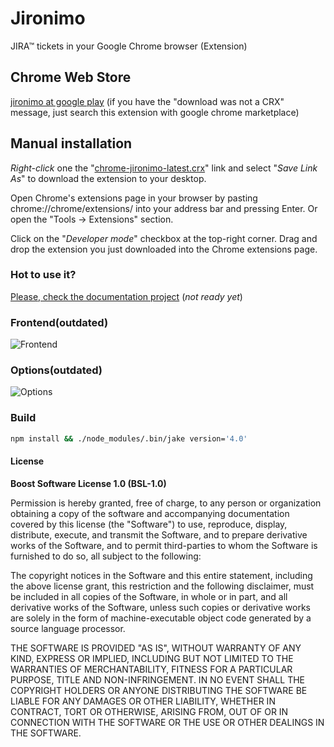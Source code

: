 Jironimo
===============
JIRA&trade; tickets in your Google Chrome browser (Extension)

## Chrome Web Store
[jironimo at google play](https://chrome.google.com/webstore/detail/jironimo/bplmocfiilcboedgegkcndbngiicdihl)
(if you have the "download was not a CRX" message, just search this extension with google chrome marketplace)

## Manual installation
*Right-click* one the "[chrome-jironimo-latest.crx](https://raw.github.com/kkamkou/chrome-jironimo/master/packed/chrome-jironimo-latest.crx)" link and select "*Save Link As*" to download the extension to your desktop.

Open Chrome's extensions page in your browser by pasting chrome://chrome/extensions/ into your address bar and pressing Enter. Or open the "Tools -> Extensions" section.

Click on the "*Developer mode*" checkbox at the top-right corner. Drag and drop the extension you just downloaded into the Chrome extensions page.

### Hot to use it?
[Please, check the documentation project](http://chrome-jironimo.readthedocs.org/) (*not ready yet*)

### Frontend(outdated)
![Frontend](https://raw.github.com/kkamkou/chrome-jironimo/gh-pages/images/jironimo-frontend.jpg)

### Options(outdated)
![Options](https://raw.github.com/kkamkou/chrome-jironimo/gh-pages/images/jironimo-options.jpg)

### Build
```sh
npm install && ./node_modules/.bin/jake version='4.0'
```

#### License
**Boost Software License 1.0 (BSL-1.0)**

Permission is hereby granted, free of charge, to any person or organization obtaining a copy of the software and accompanying documentation covered by this license (the "Software") to use, reproduce, display, distribute, execute, and transmit the Software, and to prepare derivative works of the Software, and to permit third-parties to whom the Software is furnished to do so, all subject to the following:

The copyright notices in the Software and this entire statement, including the above license grant, this restriction and the following disclaimer, must be included in all copies of the Software, in whole or in part, and all derivative works of the Software, unless such copies or derivative works are solely in the form of machine-executable object code generated by a source language processor.

THE SOFTWARE IS PROVIDED "AS IS", WITHOUT WARRANTY OF ANY KIND, EXPRESS OR IMPLIED, INCLUDING BUT NOT LIMITED TO THE WARRANTIES OF MERCHANTABILITY, FITNESS FOR A PARTICULAR PURPOSE, TITLE AND NON-INFRINGEMENT. IN NO EVENT SHALL THE COPYRIGHT HOLDERS OR ANYONE DISTRIBUTING THE SOFTWARE BE LIABLE FOR ANY DAMAGES OR OTHER LIABILITY, WHETHER IN CONTRACT, TORT OR OTHERWISE, ARISING FROM, OUT OF OR IN CONNECTION WITH THE SOFTWARE OR THE USE OR OTHER DEALINGS IN THE SOFTWARE.
